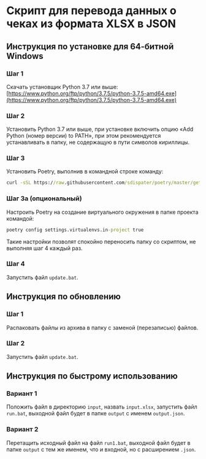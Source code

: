 # Скрипт для перевода данных о чеках из формата XLSX в JSON

## Инструкция по установке для 64-битной Windows

### Шаг 1

Скачать установщик Python 3.7 или выше: [https://www.python.org/ftp/python/3.7.5/python-3.7.5-amd64.exe](https://www.python.org/ftp/python/3.7.5/python-3.7.5-amd64.exe)

### Шаг 2

Установить Python 3.7 или выше, при установке включить опцию «Add Python (номер версии) to PATH», при этом рекомендуется устанавливать в папку, не содержащую в пути символов кириллицы.

### Шаг 3

Установить Poetry, выполнив в командной строке команду:

```bat
curl -sSL https://raw.githubusercontent.com/sdispater/poetry/master/get-poetry.py | python
```

### Шаг 3а (опциональный)

Настроить Poetry на создание виртуального окружения в папке проекта командой:

```bat
poetry config settings.virtualenvs.in-project true
```

Такие настройки позволят спокойно переносить папку со скриптом, не выполняя шаг 4 каждый раз.

### Шаг 4

Запустить файл `update.bat`.

## Инструкция по обновлению

### Шаг 1

Распаковать файлы из архива в папку с заменой (перезаписью) файлов.

### Шаг 2

Запустить файл `update.bat`.

## Инструкция по быстрому использованию

### Вариант 1

Положить файл в директорию `input`, назвать `input.xlsx`, запустить файл `run.bat`, выходной файл будет в папке `output` с именем `output.json`.

### Вариант 2

Перетащить исходный файл на файл `run1.bat`, выходной файл будет в папке `output` с тем же именем, что и входной, но с расширением `.json`.
